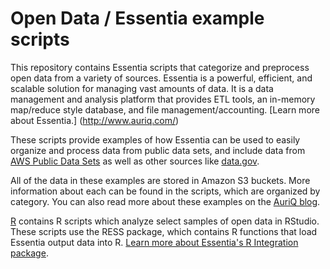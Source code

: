 # Open Data / Essentia example scripts

This repository contains Essentia scripts that categorize and preprocess open data from a variety of sources. Essentia is a powerful, efficient, and scalable solution for managing vast amounts of data. It is a data management and analysis platform that provides ETL tools, an in-memory map/reduce style database, and file management/accounting. [Learn more about Essentia.] (http://www.auriq.com/)

These scripts provide examples of how Essentia can be used to easily organize and process data from public data sets, and include data from [AWS Public Data Sets](https://aws.amazon.com/public-data-sets/) as well as other sources like [data.gov](https://www.data.gov/).

All of the data in these examples are stored in Amazon S3 buckets. More information about each can be found in the scripts, which are organized by category. You can also read more about these examples on the [AuriQ blog](http://www.auriq.com/blog/category/blog-archive/).

[R](./R) contains R scripts which analyze select samples of open data in RStudio. These scripts use the RESS package, which contains R functions that load Essentia output data into R. [Learn more about Essentia's R Integration package](http://auriq.com/documentation/source/integrations/R/index.html).
